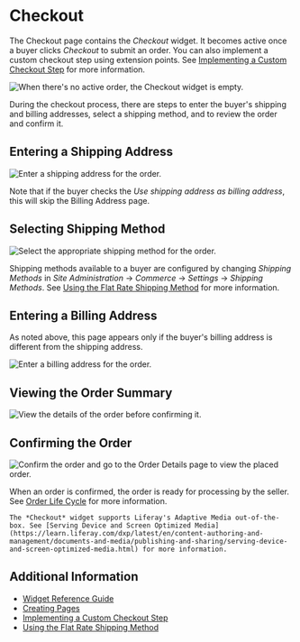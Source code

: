 # Checkout

The Checkout page contains the _Checkout_ widget. It becomes active once a buyer clicks _Checkout_ to submit an order. You can also implement a custom checkout step using extension points. See [Implementing a Custom Checkout Step](../../developer-guide/implementing-a-custom-checkout-step.md) for more information.

![When there's no active order, the Checkout widget is empty.](./checkout/images/01.png)

During the checkout process, there are steps to enter the buyer's shipping and billing addresses, select a shipping method, and to review the order and confirm it.

## Entering a Shipping Address

![Enter a shipping address for the order.](./checkout/images/02.png)

Note that if the buyer checks the _Use shipping address as billing address_, this will skip the Billing Address page.

## Selecting Shipping Method

![Select the appropriate shipping method for the order.](./checkout/images/03.png)

Shipping methods available to a buyer are configured by changing _Shipping Methods_ in _Site Administration_ → _Commerce_ → _Settings_ -> _Shipping Methods_. See [Using the Flat Rate Shipping Method](../../store-management/configuring-shipping-methods/using-the-flat-rate-shipping-method.md) for more information.

## Entering a Billing Address

As noted above, this page appears only if the buyer's billing address is different from the shipping address.

![Enter a billing address for the order.](./checkout/images/04.png)

## Viewing the Order Summary

![View the details of the order before confirming it.](./checkout/images/05.png)

## Confirming the Order

![Confirm the order and go to the Order Details page to view the placed order.](./checkout/images/06.png)

When an order is confirmed, the order is ready for processing by the seller. See [Order Life Cycle](../../order-management/orders/order-life-cycle.md) for more information.

```{note}
The *Checkout* widget supports Liferay's Adaptive Media out-of-the-box. See [Serving Device and Screen Optimized Media](https://learn.liferay.com/dxp/latest/en/content-authoring-and-management/documents-and-media/publishing-and-sharing/serving-device-and-screen-optimized-media.html) for more information.
```

## Additional Information

* [Widget Reference Guide](../liferay-commerce-widgets/widget-reference.md)
* [Creating Pages](https://help.liferay.com/hc/en-us/articles/360018171291-Creating-Pages)
* [Implementing a Custom Checkout Step](../../developer-guide/implementing-a-custom-checkout-step.md)
* [Using the Flat Rate Shipping Method](../../store-managemen/configuring-shipping-methods/using-the-flat-rate-shipping-method.md)
